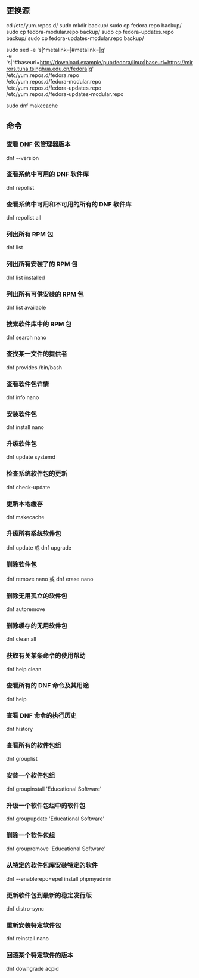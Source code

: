 ## 更换源
cd /etc/yum.repos.d/
sudo mkdir backup/
sudo cp fedora.repo backup/
sudo cp fedora-modular.repo backup/
sudo cp fedora-updates.repo backup/
sudo cp fedora-updates-modular.repo backup/

sudo sed -e 's|^metalink=|#metalink=|g' \
         -e 's|^#baseurl=http://download.example/pub/fedora/linux|baseurl=https://mirrors.tuna.tsinghua.edu.cn/fedora|g' \
         /etc/yum.repos.d/fedora.repo \
         /etc/yum.repos.d/fedora-modular.repo \
         /etc/yum.repos.d/fedora-updates.repo \
         /etc/yum.repos.d/fedora-updates-modular.repo

sudo dnf makecache

## 命令
### 查看 DNF 包管理器版本
dnf --version
### 查看系统中可用的 DNF 软件库
dnf repolist
### 查看系统中可用和不可用的所有的 DNF 软件库
dnf repolist all
### 列出所有 RPM 包
dnf list
### 列出所有安装了的 RPM 包
dnf list installed
### 列出所有可供安装的 RPM 包
dnf list available
### 搜索软件库中的 RPM 包
dnf search nano
### 查找某一文件的提供者
dnf provides /bin/bash
### 查看软件包详情
dnf info nano
### 安装软件包
dnf install nano
### 升级软件包
dnf update systemd
### 检查系统软件包的更新
dnf check-update
### 更新本地缓存
dnf makecache
### 升级所有系统软件包
dnf update 或 dnf upgrade
### 删除软件包
dnf remove nano 或 dnf erase nano
### 删除无用孤立的软件包
dnf autoremove
### 删除缓存的无用软件包
dnf clean all
### 获取有关某条命令的使用帮助
dnf help clean
### 查看所有的 DNF 命令及其用途
dnf help
### 查看 DNF 命令的执行历史
dnf history
### 查看所有的软件包组
dnf grouplist
### 安装一个软件包组
dnf groupinstall 'Educational Software'
### 升级一个软件包组中的软件包
dnf groupupdate 'Educational Software'
### 删除一个软件包组
dnf groupremove 'Educational Software'
### 从特定的软件包库安装特定的软件
dnf --enablerepo=epel install phpmyadmin
### 更新软件包到最新的稳定发行版
dnf distro-sync
### 重新安装特定软件包
dnf reinstall nano
### 回滚某个特定软件的版本
dnf downgrade acpid
